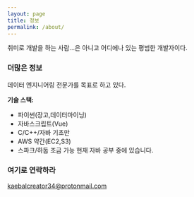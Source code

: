 ```yaml
---
layout: page
title: 정보
permalink: /about/
---
```


취미로 개발을 하는 사람...은 아니고 어디에나 있는 평범한 개발자이다.  

### 더많은 정보

데이터 엔지니어링 전문가를 목표로 하고 있다.

__기술 스택:__  
* 파이썬(장고,데이터마이닝)
* 자바스크립트(Vue)
* C/C++/자바 기초만
* AWS 약간(EC2,S3)
* 스파크/하둡 조금 가능
현재 자바 공부 중에 있습니다.

### 여기로 연락하라

[kaebalcreator34@protonmail.com](mailto:kaebalcreator34@protonmail.com)
